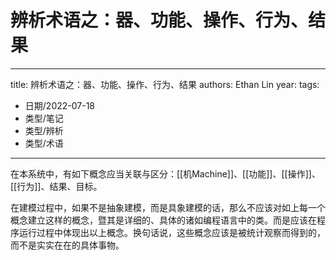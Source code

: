 # 辨析术语之：器、功能、操作、行为、结果


---
title: 辨析术语之：器、功能、操作、行为、结果
authors: Ethan Lin
year:
tags:
  - 日期/2022-07-18 
  - 类型/笔记 
  - 类型/辨析 
  - 类型/术语 
---



在本系统中，有如下概念应当关联与区分：[[机Machine]]、[[功能]]、[[操作]]、[[行为]]、结果、目标。

在建模过程中，如果不是抽象建模，而是具象建模的话，那么不应该对如上每一个概念建立这样的概念，暨其是详细的、具体的诸如编程语言中的类。而是应该在程序运行过程中体现出以上概念。换句话说，这些概念应该是被统计观察而得到的，而不是实实在在的具体事物。